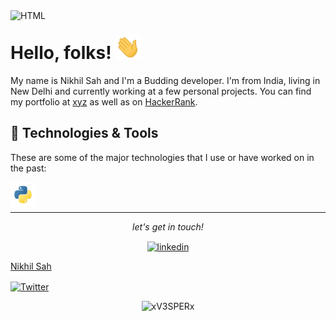 <img align="left" alt="HTML" src="https://raw.githubusercontent.com/xV3SPERx/I-am-NikhilSah/main/NikhilSah_LinkedIn_Banner.png" /> 
<!--- https://hotpot.ai/download?id=xadvmlSvXEku_1584_396&email=null banner edit link-->

# Hello, folks! <img src="https://raw.githubusercontent.com/promathieuthiry/promathieuthiry/master/wave.gif" width="40px">
My name is Nikhil Sah and I'm a Budding developer. I'm from India, living in New Delhi and currently working at a few personal projects. You can find my portfolio at <a href="" target="_blank">xyz</a>  as well as on <a href="https://www.hackerrank.com/profile/nikhil_sah" target="_blank">HackerRank</a>.  

## 🔧 Technologies & Tools
These are some of the major technologies that I use or have worked on in the past:

<img align="left" alt="Python" width="40px" src="https://raw.githubusercontent.com/github/explore/80688e429a7d4ef2fca1e82350fe8e3517d3494d/topics/python/python.png" />  <br/>
<br/> 

<!--
<img align="left" alt="HTML" width="40px" src="https://raw.githubusercontent.com/github/explore/80688e429a7d4ef2fca1e82350fe8e3517d3494d/topics/html/html.png" />
<img align="left" alt="CSS" width="40px" src="https://raw.githubusercontent.com/github/explore/80688e429a7d4ef2fca1e82350fe8e3517d3494d/topics/css/css.png" />
<img align="left" alt="Javascript" width="40px" src="https://raw.githubusercontent.com/github/explore/80688e429a7d4ef2fca1e82350fe8e3517d3494d/topics/javascript/javascript.png" />
<img align="left" alt="React" width="40px" src="https://raw.githubusercontent.com/github/explore/80688e429a7d4ef2fca1e82350fe8e3517d3494d/topics/react/react.png" />
<img align="left" alt="Material UI" width="40px" src="https://cdn.worldvectorlogo.com/logos/material-ui-1.svg" />
<img align="left" alt="PWA" width="40px" src="https://raw.githubusercontent.com/github/explore/80688e429a7d4ef2fca1e82350fe8e3517d3494d/topics/pwa/pwa.png" />
<img align="left" alt="Git" width="40px" src="https://raw.githubusercontent.com/github/explore/80688e429a7d4ef2fca1e82350fe8e3517d3494d/topics/git/git.png" />
<img align="left" alt="Postman" width="40px" src="https://icon-library.com/images/postman-icon/postman-icon-6.jpg" />
<img align="left" alt="Wordpress" width="40px" src="https://raw.githubusercontent.com/github/explore/80688e429a7d4ef2fca1e82350fe8e3517d3494d/topics/wordpress/wordpress.png" />
<img align="left" alt="Ubuntu" width="40px" src="https://raw.githubusercontent.com/github/explore/80688e429a7d4ef2fca1e82350fe8e3517d3494d/topics/ubuntu/ubuntu.png" />
<img align="left" alt="intellij" width="40px" src="https://resources.jetbrains.com/storage/products/webstorm/img/meta/webstorm_logo_300x300.png" />  <br/>
<br/> 
-->

<hr>
<em><p align="center">let's get in touch!</p></em>
<p align="center">
<a href="https://www.linkedin.com/in/sah-nikhil/" target="_blank"><img align="center" alt="linkedin" src="https://img.shields.io/badge/LinkedIn-0077B5?style=for-the-badge&logo=linkedin&logoColor=white" /></a>
  <div class="badge-base LI-profile-badge" data-locale="en_US" data-size="large" data-theme="dark" data-type="HORIZONTAL" data-vanity="sah-nikhil" data-version="v1"><a class="badge-base__link LI-simple-link" href="https://in.linkedin.com/in/sah-nikhil?trk=profile-badge">Nikhil Sah</a></div>
              
<a href="https://twitter.com/NikhilSah_" target="_blank"><img align="center" alt="Twitter" src="https://img.shields.io/badge/Twitter-1DA1F2?style=for-the-badge&logo=twitter&logoColor=white" /></a>
</p>

<p align="center"> <img src="https://komarev.com/ghpvc/?username=xV3SPERx&label=Profile%20views&color=CF0808&style=plastic" alt="xV3SPERx" /> </p>

